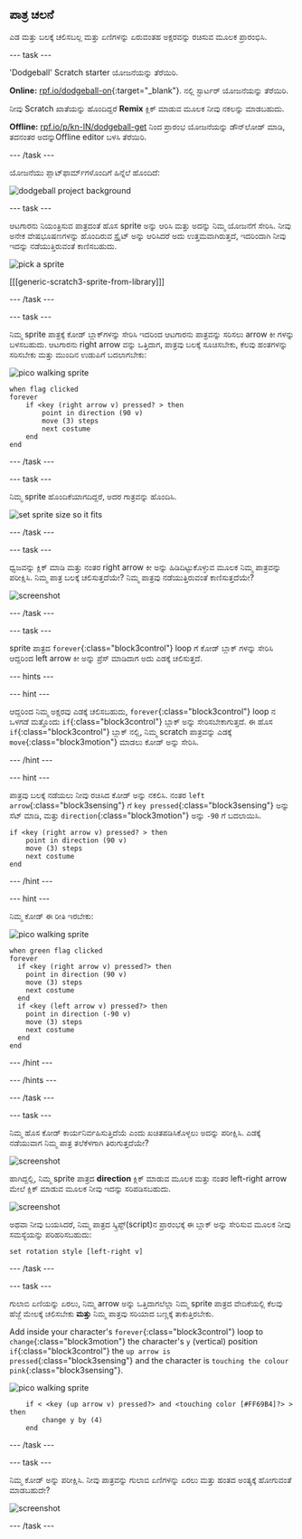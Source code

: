 ## ಪಾತ್ರ ಚಲನೆ

ಎಡ ಮತ್ತು ಬಲಕ್ಕೆ ಚಲಿಸಬಲ್ಲ ಮತ್ತು ಏಣಿಗಳನ್ನು ಏರುವಂತಹ ಅಕ್ಷರವನ್ನು ರಚಿಸುವ ಮೂಲಕ ಪ್ರಾರಂಭಿಸಿ.

--- task ---

'Dodgeball' Scratch starter ಯೋಜನೆಯನ್ನು ತೆರೆಯಿರಿ.

**Online:** [rpf.io/dodgeball-on](https://rpf.io/dodgeball-on){:target="_blank"}. ನಲ್ಲಿ ಸ್ಟಾರ್ಟರ್ ಯೋಜನೆಯನ್ನು ತೆರೆಯಿರಿ.

ನೀವು Scratch ಖಾತೆಯನ್ನು ಹೊಂದಿದ್ದರೆ **Remix** ಕ್ಲಿಕ್ ಮಾಡುವ ಮೂಲಕ ನೀವು ನಕಲನ್ನು ಮಾಡಬಹುದು.

**Offline:** [rpf.io/p/kn-IN/dodgeball-get](https://rpf.io/p/kn-IN/dodgeball-get) ನಿಂದ ಪ್ರಾರಂಭ ಯೋಜನೆಯನ್ನು ಡೌನ್‌ಲೋಡ್ ಮಾಡಿ, ತದನಂತರ ಅದನ್ನುOffline editor ಬಳಸಿ ತೆರೆಯಿರಿ.

--- /task ---

ಯೋಜನೆಯು ಪ್ಲಾಟ್‌ಫಾರ್ಮ್‌ಗಳೊಂದಿಗೆ ಹಿನ್ನೆಲೆ ಹೊಂದಿದೆ:

![dodgeball project background](images/dodge-background.png)

--- task ---

ಆಟಗಾರನು ನಿಯಂತ್ರಿಸುವ ಪಾತ್ರದಂತೆ ಹೊಸ sprite ಅನ್ನು ಆರಿಸಿ ಮತ್ತು ಅದನ್ನು ನಿಮ್ಮ ಯೋಜನೆಗೆ ಸೇರಿಸಿ. ನೀವು ಅನೇಕ ವೇಷಭೂಷಣಗಳನ್ನು ಹೊಂದಿರುವ ಸ್ಪ್ರೈಟ್ ಅನ್ನು ಆರಿಸಿದರೆ ಅದು ಉತ್ತಮವಾಗಿರುತ್ತದೆ, ಇದರಿಂದಾಗಿ ನೀವು ಇದನ್ನು ನಡೆಯುತ್ತಿರುವಂತೆ ಕಾಣಿಸಬಹುದು.

![pick a sprite](images/dodge-characters.png)

[[[generic-scratch3-sprite-from-library]]]

--- /task ---

--- task ---

ನಿಮ್ಮ sprite ಪಾತ್ರಕ್ಕೆ ಕೋಡ್ ಬ್ಲಾಕ್‌ಗಳನ್ನು ಸೇರಿಸಿ ಇದರಿಂದ ಆಟಗಾರನು ಪಾತ್ರವನ್ನು ಸರಿಸಲು arrow ಕೀ ಗಳನ್ನು ಬಳಸಬಹುದು. ಆಟಗಾರನು right arrow ವನ್ನು ಒತ್ತಿದಾಗ, ಪಾತ್ರವು ಬಲಕ್ಕೆ ಸೂಚಿಸಬೇಕು, ಕೆಲವು ಹಂತಗಳನ್ನು ಸರಿಸಬೇಕು ಮತ್ತು ಮುಂದಿನ ಉಡುಪಿಗೆ ಬದಲಾಗಬೇಕು:

![pico walking sprite](images/pico_walking_sprite.png)

```blocks3
when flag clicked
forever
    if <key (right arrow v) pressed? > then
        point in direction (90 v)
        move (3) steps
        next costume
    end
end
```

--- /task ---

--- task ---

ನಿಮ್ಮ sprite ಹೊಂದಿಕೆಯಾಗದಿದ್ದರೆ, ಅದರ ಗಾತ್ರವನ್ನು ಹೊಂದಿಸಿ.

![set sprite size so it fits](images/dodge-sprite-size-annotated.png)

--- /task ---

--- task ---

ಧ್ವಜವನ್ನು ಕ್ಲಿಕ್ ಮಾಡಿ ಮತ್ತು ನಂತರ right arrow ಕೀ ಅನ್ನು ಹಿಡಿದಿಟ್ಟುಕೊಳ್ಳುವ ಮೂಲಕ ನಿಮ್ಮ ಪಾತ್ರವನ್ನು ಪರೀಕ್ಷಿಸಿ. ನಿಮ್ಮ ಪಾತ್ರ ಬಲಕ್ಕೆ ಚಲಿಸುತ್ತದೆಯೇ? ನಿಮ್ಮ ಪಾತ್ರವು ನಡೆಯುತ್ತಿರುವಂತೆ ಕಾಣಿಸುತ್ತದೆಯೇ?

![screenshot](images/dodge-walking.png)

--- /task ---

--- task ---

sprite ಪಾತ್ರದ `forever`{:class="block3control"} loop ಗೆ ಕೋಡ್ ಬ್ಲಾಕ್ ಗಳನ್ನು ಸೇರಿಸಿ ಆದ್ದರಿಂದ left arrow ಕೀ ಅನ್ನು ಪ್ರೆಸ್ ಮಾಡಿದಾಗ ಅದು ಎಡಕ್ಕೆ ಚಲಿಸುತ್ತದೆ.

--- hints ---


--- hint ---

ಆದ್ದರಿಂದ ನಿಮ್ಮ ಅಕ್ಷರವು ಎಡಕ್ಕೆ ಚಲಿಸಬಹುದು, `forever`{:class="block3control"} loop ನ ಒಳಗಡೆ ಮತ್ತೊಂದು `if`{:class="block3control"} ಬ್ಲಾಕ್ ಅನ್ನು ಸೇರಿಸಬೇಕಾಗುತ್ತದೆ. ಈ ಹೊಸ `if`{:class="block3control"} ಬ್ಲಾಕ್ ನಲ್ಲಿ, ನಿಮ್ಮ scratch ಪಾತ್ರವನ್ನು ಎಡಕ್ಕೆ `move`{:class="block3motion"} ಮಾಡಲು ಕೋಡ್ ಅನ್ನು ಸೇರಿಸಿ.

--- /hint ---

--- hint ---

ಪಾತ್ರವು ಬಲಕ್ಕೆ ನಡೆಯಲು ನೀವು ರಚಿಸಿದ ಕೋಡ್ ಅನ್ನು ನಕಲಿಸಿ. ನಂತರ `left arrow`{:class="block3sensing"} ಗೆ `key pressed`{:class="block3sensing"} ಅನ್ನು ಸೆಟ್ ಮಾಡಿ, ಮತ್ತು `direction`{:class="block3motion"} ಅನ್ನು `-90` ಗೆ ಬದಲಾಯಿಸಿ.

```blocks3
if <key (right arrow v) pressed? > then
    point in direction (90 v)
    move (3) steps
    next costume
end
```

--- /hint ---

--- hint ---

ನಿಮ್ಮ ಕೋಡ್ ಈ ರೀತಿ ಇರಬೇಕು:

![pico walking sprite](images/pico_walking_sprite.png)

```blocks3
when green flag clicked
forever 
  if <key (right arrow v) pressed?> then 
    point in direction (90 v)
    move (3) steps
    next costume
  end
  if <key (left arrow v) pressed?> then 
    point in direction (-90 v)
    move (3) steps
    next costume
  end
end
```

--- /hint ---

--- /hints ---

--- /task ---

--- task ---

ನಿಮ್ಮ ಹೊಸ ಕೋಡ್ ಕಾರ್ಯನಿರ್ವಹಿಸುತ್ತಿದೆಯೆ ಎಂದು ಖಚಿತಪಡಿಸಿಕೊಳ್ಳಲು ಅದನ್ನು ಪರೀಕ್ಷಿಸಿ. ಎಡಕ್ಕೆ ನಡೆಯುವಾಗ ನಿಮ್ಮ ಪಾತ್ರ ತಲೆಕೆಳಗಾಗಿ ತಿರುಗುತ್ತದೆಯೇ?

![screenshot](images/dodge-upside-down.png)

ಹಾಗಿದ್ದಲ್ಲಿ, ನಿಮ್ಮ sprite ಪಾತ್ರದ **direction** ಕ್ಲಿಕ್ ಮಾಡುವ ಮೂಲಕ ಮತ್ತು ನಂತರ left-right arrow ಮೇಲೆ ಕ್ಲಿಕ್ ಮಾಡುವ ಮೂಲಕ ನೀವು ಇದನ್ನು ಸರಿಪಡಿಸಬಹುದು.

![screenshot](images/dodge-left-right-annotated.png)

ಅಥವಾ ನೀವು ಬಯಸಿದರೆ, ನಿಮ್ಮ ಪಾತ್ರದ ಸ್ಕ್ರಿಪ್ಟ್(script)‌ನ ಪ್ರಾರಂಭಕ್ಕೆ ಈ ಬ್ಲಾಕ್ ಅನ್ನು ಸೇರಿಸುವ ಮೂಲಕ ನೀವು ಸಮಸ್ಯೆಯನ್ನು ಪರಿಹರಿಸಬಹುದು:

```blocks3
set rotation style [left-right v]
```

--- /task ---

--- task ---

ಗುಲಾಬಿ ಏಣಿಯನ್ನು ಏರಲು, ನಿಮ್ಮ arrow ಅನ್ನು ಒತ್ತಿದಾಗಲೆಲ್ಲಾ ನಿಮ್ಮ sprite ಪಾತ್ರದ ವೇದಿಕೆಯಲ್ಲಿ ಕೆಲವು ಹೆಜ್ಜೆ ಮೇಲಕ್ಕೆ ಚಲಿಸಬೇಕು **ಮತ್ತು** ನಿಮ್ಮ ಪಾತ್ರವು ಸರಿಯಾದ ಬಣ್ಣಕ್ಕೆ ತಾಕುತ್ತಿರಬೇಕು.

Add inside your character's `forever`{:class="block3control"} loop to `change`{:class="block3motion"} the character's `y` (vertical) position `if`{:class="block3control"} the `up arrow is pressed`{:class="block3sensing"} and the character is `touching the colour pink`{:class="block3sensing"}.

![pico walking sprite](images/pico_walking_sprite.png)

```blocks3
    if < <key (up arrow v) pressed?> and <touching color [#FF69B4]?> > then
        change y by (4)
    end
```

--- /task ---

--- task ---

ನಿಮ್ಮ ಕೋಡ್ ಅನ್ನು ಪರೀಕ್ಷಿಸಿ. ನೀವು ಪಾತ್ರವನ್ನು ಗುಲಾಬಿ ಏಣಿಗಳನ್ನು ಏರಲು ಮತ್ತು ಹಂತದ ಅಂತ್ಯಕ್ಕೆ ಹೋಗುವಂತೆ ಮಾಡಬಹುದೇ?

![screenshot](images/dodge-test-character.png)

--- /task ---

